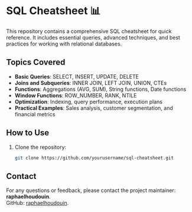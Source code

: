 # SQL Cheatsheet 📊

This repository contains a comprehensive SQL cheatsheet for quick reference. It includes essential queries, advanced techniques, and best practices for working with relational databases.

## Topics Covered
- **Basic Queries**: SELECT, INSERT, UPDATE, DELETE
- **Joins and Subqueries**: INNER JOIN, LEFT JOIN, UNION, CTEs
- **Functions**: Aggregations (AVG, SUM), String functions, Date functions
- **Window Functions**: ROW_NUMBER, RANK, NTILE
- **Optimization**: Indexing, query performance, execution plans
- **Practical Examples**: Sales analysis, customer segmentation, and financial metrics

## How to Use
1. Clone the repository:
   ```bash
   git clone https://github.com/yourusername/sql-cheatsheet.git

## Contact
For any questions or feedback, please contact the project maintainer: **raphaelhoudouin**.  
GitHub: [raphaelhoudouin](https://github.com/raphaelhoudouin).
